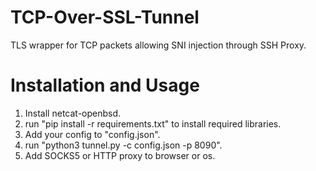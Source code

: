 # TCP-Over-SSL-Tunnel
TLS wrapper for TCP packets allowing SNI injection through SSH Proxy.

# Installation and Usage
1. Install netcat-openbsd.
2. run "pip install -r requirements.txt" to install required libraries.
3. Add your config to "config.json".
4. run "python3 tunnel.py -c config.json -p 8090".
5. Add SOCKS5 or HTTP proxy to browser or os.
